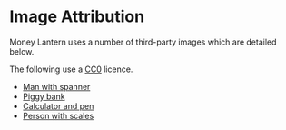 # Image Attribution
Money Lantern uses a number of third-party images which are detailed below.

The following use a [CC0](https://creativecommons.org/publicdomain/zero/1.0/) licence.

* [Man with spanner](https://www.maxpixel.net/Mechanic-Workers-Craftsmen-Helm-Construction-Work-1020156)
* [Piggy bank](https://www.pexels.com/photo/money-pink-coins-pig-9660/)
* [Calculator and pen](http://www.freestockphotos.biz/stockphoto/5777)
* [Person with scales](https://www.maxpixel.net/Weigh-Kitchen-Scale-Balance-Pan-Horizontal-2071307)
